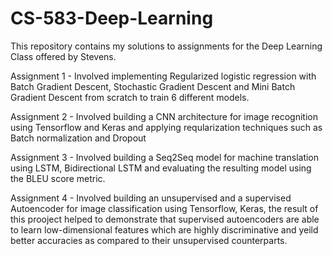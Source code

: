 # CS-583-Deep-Learning

This repository contains my solutions to assignments for the Deep Learning Class offered by Stevens.

Assignment 1 - Involved implementing Regularized logistic regression with Batch Gradient Descent, Stochastic Gradient Descent and Mini Batch Gradient Descent from scratch to train 6 different models.

Assignment 2 - Involved building a CNN architecture for image recognition using Tensorflow and Keras and applying reqularization techniques such as Batch normalization and Dropout

Assignment 3 - Involved building a Seq2Seq model for machine translation using LSTM, Bidirectional LSTM and evaluating the resulting model using the BLEU score metric.

Assignment 4 - Involved building an unsupervised and a supervised Autoencoder for image classification using Tensorflow, Keras, the result of this prooject helped to demonstrate that supervised autoencoders are able to learn low-dimensional features which are highly discriminative and yeild better accuracies as compared to their unsupervised counterparts.
